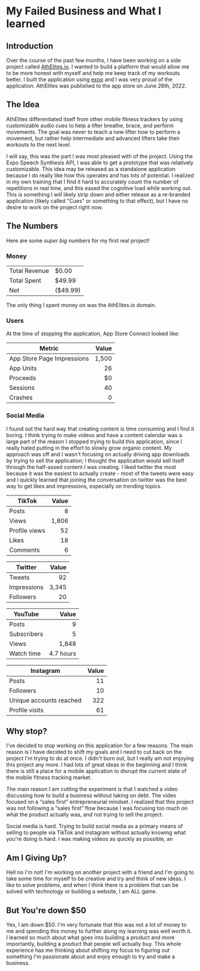 # My Failed Business and What I learned

## Introduction

Over the course of the past few months, I have been working on a side project called [AthElites.io](https://www.athelites.io). I wanted to build a platform that would allow me to be more honest with myself and help me keep track of my workouts better. I built the application using [expo](https://expo.dev) and I was very proud of the application. AthElites was published to the app store on June 26th, 2022.

## The Idea

AthElites differentiated itself from other mobile fitness trackers by using customizable audio cues to help a lifter breathe, brace, and perform movements. The goal was never to teach a new lifter how to perform a movement, but rather help intermediate and advanced lifters take their workouts to the next level.

I will say, this was the part I was most pleased with of the project. Using the Expo Speech Synthesis API, I was able to get a prototype that was relatively customizable. This idea may be released as a standalone application because I do really like how this operates and has lots of potential. I realized in my own training that I find it hard to accurately count the number of repetitions in real time, and this eased the cognitive load while working out. This is something I will likely strip down and either release as a re-branded application (likely called "Cues" or something to that effect), but I have no desire to work on the project right now.

## The Numbers

Here are some *super big* numbers for my first real project!

### Money

|               |          |
| ------------- | -------- |
| Total Revenue | $0.00    |
| Total Spent   | $49.99   |
| Net           | ($49.99) |

The only thing I spent money on was the AthElites.io domain.

### Users

At the time of stopping the application, App Store Connect looked like:

| Metric                     | Value |
| -------------------------- | ----: |
| App Store Page Impressions | 1,500 |
| App Units                  |    26 |
| Proceeds                   |    $0 |
| Sessions                   |    40 |
| Crashes                    |     0 |

### Social Media

I found out the hard way that creating content is time consuming and I find it boring. I think trying to make videos and have a content calendar was a large part of the reason I stopped trying to build this application, since I really hated putting in the effort to slowly grow organic content. My approach was off and I wasn't focusing on actually driving app downloads by trying to sell the application; I thought the application would sell itself through the half-assed content I was creating. I liked twitter the most because it was the easiest to actually create - most of the tweets were easy and I quickly learned that joining the conversation on twitter was the best way to get likes and impressions, especially on trending topics.

| TikTok        | Value |
| ------------- | ----: |
| Posts         |     8 |
| Views         | 1,806 |
| Profile views |    52 |
| Likes         |    18 |
| Comments      |     6 |

| Twitter     | Value |
| ----------- | ----: |
| Tweets      |    92 |
| Impressions | 3,345 |
| Followers   |    20 |

| YouTube     |     Value |
| ----------- | --------: |
| Posts       |         9 |
| Subscribers |         5 |
| Views       |     1,848 |
| Watch time  | 4.7 hours |

| Instagram               | Value |
| ----------------------- | ----: |
| Posts                   |    11 |
| Followers               |    10 |
| Unique accounts reached |   322 |
| Profile visits          |    61 |

## Why stop?

I've decided to stop working on this application for a few reasons. The main reason is I have decided to shift my goals and I need to cut back on the project I'm trying to do at once. I didn't burn out, but I really am not enjoying this project any more. I had lots of great ideas in the beginning and I think there is still a place for a mobile application to disrupt the current state of the mobile fitness tracking market.

The main reason I am cutting the experiment is that I watched a video discussing how to build a business without taking on debt. The video focused on a “sales first” entrepreneurial mindset. I realized that this project was not following a “sales first” flow because I was focusing too much on what the product actually was, and not trying to sell the project.

Social media is hard. Trying to build social media as a primary means of selling to people via TikTok and instagram without actually knowing what you're doing is hard. I was making videos as quickly as possible, an

## Am I Giving Up?

Hell no I'm not! I'm working on another project with a friend and I'm going to take some time for myself to be creative and try and think of new ideas. I like to solve problems, and when I think there is a problem that can be solved with technology or building a website, I am ALL game.

## But You're down $50

Yes, I am down $50. I'm very fortunate that this was not a lot of money to me and spending this money to further along my learning was well worth it. I learned so much about what goes into building a product and more importantly, building a product that people will actually buy. This whole experience has me thinking about shifting my focus to figuring out something I'm passionate about and enjoy enough to try and make a business.
